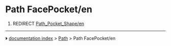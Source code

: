 # Path FacePocket/en
1.  REDIRECT [Path_Pocket_Shape/en](Path_Pocket_Shape/en.md)



---
⏵ [documentation index](../README.md) > [Path](Path_Workbench.md) > Path FacePocket/en

